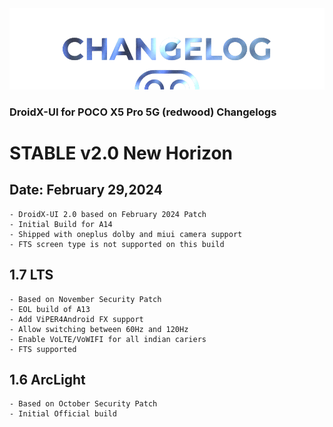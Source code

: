 <img src="https://raw.githubusercontent.com/DroidX-UI-Devices/Official_Devices/13/banners/changelogs.png" />

### DroidX-UI for POCO X5 Pro 5G (redwood) Changelogs

# STABLE v2.0 New Horizon
## Date: February 29,2024
```
- DroidX-UI 2.0 based on February 2024 Patch
- Initial Build for A14
- Shipped with oneplus dolby and miui camera support  
- FTS screen type is not supported on this build 
```

## 1.7 LTS
```
- Based on November Security Patch
- EOL build of A13
- Add ViPER4Android FX support 
- Allow switching between 60Hz and 120Hz 
- Enable VoLTE/VoWIFI for all indian cariers
- FTS supported
```

## 1.6 ArcLight
```
- Based on October Security Patch
- Initial Official build
```